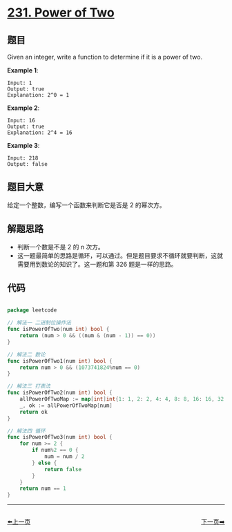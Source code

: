 # [231. Power of Two](https://leetcode.com/problems/power-of-two/)

## 题目

Given an integer, write a function to determine if it is a power of two.

**Example 1**:

    Input: 1
    Output: true 
    Explanation: 2^0 = 1

**Example 2**:

    Input: 16
    Output: true
    Explanation: 2^4 = 16

**Example 3**:

    Input: 218
    Output: false

## 题目大意

给定一个整数，编写一个函数来判断它是否是 2 的幂次方。


## 解题思路

- 判断一个数是不是 2 的 n 次方。
- 这一题最简单的思路是循环，可以通过。但是题目要求不循环就要判断，这就需要用到数论的知识了。这一题和第 326 题是一样的思路。


## 代码

```go

package leetcode

// 解法一 二进制位操作法
func isPowerOfTwo(num int) bool {
    return (num > 0 && ((num & (num - 1)) == 0))
}

// 解法二 数论
func isPowerOfTwo1(num int) bool {
    return num > 0 && (1073741824%num == 0)
}

// 解法三 打表法
func isPowerOfTwo2(num int) bool {
    allPowerOfTwoMap := map[int]int{1: 1, 2: 2, 4: 4, 8: 8, 16: 16, 32: 32, 64: 64, 128: 128, 256: 256, 512: 512, 1024: 1024, 2048: 2048, 4096: 4096, 8192: 8192, 16384: 16384, 32768: 32768, 65536: 65536, 131072: 131072, 262144: 262144, 524288: 524288, 1048576: 1048576, 2097152: 2097152, 4194304: 4194304, 8388608: 8388608, 16777216: 16777216, 33554432: 33554432, 67108864: 67108864, 134217728: 134217728, 268435456: 268435456, 536870912: 536870912, 1073741824: 1073741824}
    _, ok := allPowerOfTwoMap[num]
    return ok
}

// 解法四 循环
func isPowerOfTwo3(num int) bool {
    for num >= 2 {
        if num%2 == 0 {
            num = num / 2
        } else {
            return false
        }
    }
    return num == 1
}

```


----------------------------------------------
<div style="display: flex;justify-content: space-between;align-items: center;">
<p><a href="https://books.halfrost.com/leetcode/ChapterFour/0200~0299/0230.Kth-Smallest-Element-in-a-BST/">⬅️上一页</a></p>
<p><a href="https://books.halfrost.com/leetcode/ChapterFour/0200~0299/0232.Implement-Queue-using-Stacks/">下一页➡️</a></p>
</div>
